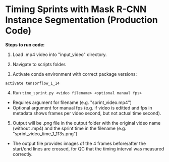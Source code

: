 # Timing Sprints with Mask R-CNN Instance Segmentation (Production Code)


__Steps to run code:__

1) Load .mp4 video into "input_video" directory.

2) Navigate to scripts folder.

3) Activate conda environment with correct package versions:

`activate tensorflow_1_14`

4) Run `time_sprint.py <video filename> <optional manual fps>`

- Requires argument for filename (e.g. "sprint_video.mp4")
- Optional argument for manual fps (e.g. if video is editted and fps in metadata shows frames per video second, but not actual time second).

5) Output will be .png file in the output folder with the original video name (without .mp4) and the sprint time in the filename (e.g. "sprint_video_time_1_113s.png")
- The output file provides images of the 4 frames before/after the start/end lines are crossed, for QC that the timing interval was measured correctly.

